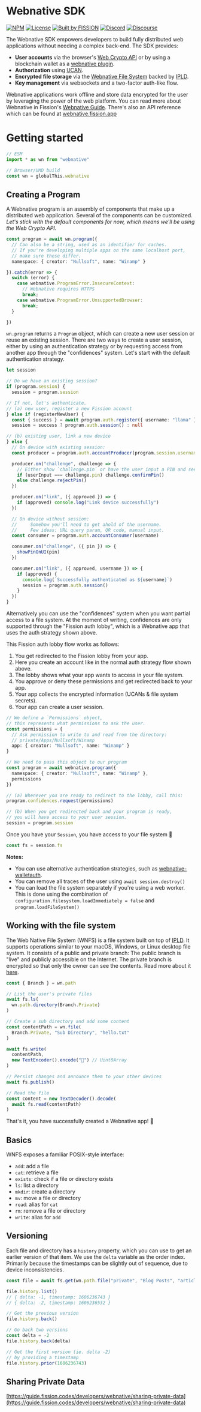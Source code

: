 # Webnative SDK

[![NPM](https://img.shields.io/npm/v/webnative)](https://www.npmjs.com/package/webnative)
[![License](https://img.shields.io/badge/License-Apache%202.0-blue.svg)](https://github.com/fission-suite/blob/master/LICENSE)
[![Built by FISSION](https://img.shields.io/badge/⌘-Built_by_FISSION-purple.svg)](https://fission.codes)
[![Discord](https://img.shields.io/discord/478735028319158273.svg)](https://discord.gg/zAQBDEq)
[![Discourse](https://img.shields.io/discourse/https/talk.fission.codes/topics)](https://talk.fission.codes)

The Webnative SDK empowers developers to build fully distributed web applications without needing a complex back-end. The SDK provides:

- **User accounts** via the browser's [Web Crypto API](https://developer.mozilla.org/en-US/docs/Web/API/Web_Crypto_API) or by using a blockchain wallet as a [webnative plugin](https://github.com/fission-codes/webnative-walletauth).
- **Authorization** using [UCAN](https://ucan.xyz/).
- **Encrypted file storage** via the [Webnative File System](https://guide.fission.codes/developers/webnative/file-system-wnfs) backed by [IPLD](https://ipld.io/).
- **Key management** via websockets and a two-factor auth-like flow.

Webnative applications work offline and store data encrypted for the user by leveraging the power of the web platform. You can read more about Webnative in Fission's [Webnative Guide](https://guide.fission.codes/developers/webnative). There's also an API reference which can be found at [webnative.fission.app](https://webnative.fission.app)



# Getting started

```ts
// ESM
import * as wn from "webnative"

// Browser/UMD build
const wn = globalThis.webnative
```

## Creating a Program

A Webnative program is an assembly of components that make up a distributed web application. Several of the components can be customized. _Let's stick with the default components for now, which means we'll be using the Web Crypto API._

```ts
const program = await wn.program({
  // Can also be a string, used as an identifier for caches.
  // If you're developing multiple apps on the same localhost port,
  // make sure these differ.
  namespace: { creator: "Nullsoft", name: "Winamp" }

}).catch(error => {
  switch (error) {
    case webnative.ProgramError.InsecureContext:
      // Webnative requires HTTPS
      break;
    case webnative.ProgramError.UnsupportedBrowser:
      break;
  }

})
```

`wn.program` returns a `Program` object, which can create a new user session or reuse an existing session. There are two ways to create a user session, either by using an authentication strategy or by requesting access from another app through the "confidences" system. Let's start with the default authentication strategy.

```ts
let session

// Do we have an existing session?
if (program.session) {
  session = program.session

// If not, let's authenticate.
// (a) new user, register a new Fission account
} else if (registerNewUser) {
  const { success } = await program.auth.register({ username: "llama" })
  session = success ? program.auth.session() : null

// (b) existing user, link a new device
} else {
  // On device with existing session:
  const producer = program.auth.accountProducer(program.session.username)

  producer.on("challenge", challenge => {
    // Either show `challenge.pin` or have the user input a PIN and see if they're equal.
    if (userInput === challenge.pin) challenge.confirmPin()
    else challenge.rejectPin()
  })

  producer.on("link", ({ approved }) => {
    if (approved) console.log("Link device successfully")
  })

  // On device without session:
  //     Somehow you'll need to get ahold of the username.
  //     Few ideas: URL query param, QR code, manual input.
  const consumer = program.auth.accountConsumer(username)

  consumer.on("challenge", ({ pin }) => {
    showPinOnUI(pin)
  })

  consumer.on("link", ({ approved, username }) => {
    if (approved) {
      console.log(`Successfully authenticated as ${username}`)
      session = program.auth.session()
    }
  })
}
```

Alternatively you can use the "confidences" system when you want partial access to a file system. At the moment of writing, confidences are only supported through the "Fission auth lobby", which is a Webnative app that uses the auth strategy shown above.

This Fission auth lobby flow works as follows:
1. You get redirected to the Fission lobby from your app.
2. Here you create an account like in the normal auth strategy flow shown above.
3. The lobby shows what your app wants to access in your file system.
4. You approve or deny these permissions and get redirected back to your app.
5. Your app collects the encrypted information (UCANs & file system secrets).
6. Your app can create a user session.

```ts
// We define a `Permissions` object,
// this represents what permissions to ask the user.
const permissions = {
  // Ask permission to write to and read from the directory:
  // private/Apps/Nullsoft/Winamp
  app: { creator: "Nullsoft", name: "Winamp" }
}

// We need to pass this object to our program
const program = await webnative.program({
  namespace: { creator: "Nullsoft", name: "Winamp" },
  permissions
})

// (a) Whenever you are ready to redirect to the lobby, call this:
program.confidences.request(permissions)

// (b) When you get redirected back and your program is ready,
// you will have access to your user session.
session = program.session
```

Once you have your `Session`, you have access to your file system 🎉

```ts
const fs = session.fs
```

__Notes:__

- You can use alternative authentication strategies, such as [webnative-walletauth](https://github.com/fission-codes/webnative-walletauth).
- You can remove all traces of the user using `await session.destroy()`
- You can load the file system separately if you're using a web worker. This is done using the combination of `configuration.filesystem.loadImmediately = false` and `program.loadFileSystem()`


## Working with the file system

The Web Native File System (WNFS) is a file system built on top of [IPLD](https://ipld.io/). It supports operations similar to your macOS, Windows, or Linux desktop file system. It consists of a public and private branch: The public branch is "live" and publicly accessible on the Internet. The private branch is encrypted so that only the owner can see the contents. Read more about it [here](https://github.com/wnfs-wg).

```ts
const { Branch } = wn.path

// List the user's private files
await fs.ls(
  wn.path.directory(Branch.Private)
)

// Create a sub directory and add some content
const contentPath = wn.file(
  Branch.Private, "Sub Directory", "hello.txt"
)

await fs.write(
  contentPath,
  new TextEncoder().encode("👋") // Uint8Array
)

// Persist changes and announce them to your other devices
await fs.publish()

// Read the file
const content = new TextDecoder().decode(
  await fs.read(contentPath)
)
```

That's it, you have successfully created a Webnative app! 🚀


## Basics

WNFS exposes a familiar POSIX-style interface:
- `add`: add a file
- `cat`: retrieve a file
- `exists`: check if a file or directory exists
- `ls`: list a directory
- `mkdir`: create a directory
- `mv`: move a file or directory
- `read`: alias for `cat`
- `rm`: remove a file or directory
- `write`: alias for `add`


## Versioning

Each file and directory has a `history` property, which you can use to get an earlier version of that item. We use the `delta` variable as the order index. Primarily because the timestamps can be slightly out of sequence, due to device inconsistencies.

```ts
const file = await fs.get(wn.path.file("private", "Blog Posts", "article.md"))

file.history.list()
// { delta: -1, timestamp: 1606236743 }
// { delta: -2, timestamp: 1606236532 }

// Get the previous version
file.history.back()

// Go back two versions
const delta = -2
file.history.back(delta)

// Get the first version (ie. delta -2)
// by providing a timestamp
file.history.prior(1606236743)
```


## Sharing Private Data


[https://guide.fission.codes/developers/webnative/sharing-private-data](https://guide.fission.codes/developers/webnative/sharing-private-data)